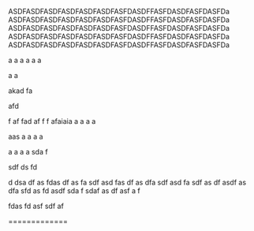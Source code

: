 ASDFASDFASDFASDFASDFASDFASFDASDFFASFDASDFASFDASFDa
ASDFASDFASDFASDFASDFASDFASFDASDFFASFDASDFASFDASFDa
ASDFASDFASDFASDFASDFASDFASFDASDFFASFDASDFASFDASFDa
ASDFASDFASDFASDFASDFASDFASFDASDFFASFDASDFASFDASFDa
ASDFASDFASDFASDFASDFASDFASFDASDFFASFDASDFASFDASFDa

a
a
a
a
a
a

a
a

akad
fa

afd

f
af
fad
af
f
f
afaiaia
a
a
a
a

aas
a
a
a
a

a
a
a
a
sda
f

sdf
ds
fd

d
dsa
df
as
fdas
df
as
fa
sdf
asd
fas
df
as
dfa
sdf
asd
fa
sdf
as
df
asdf
as
dfa
sfd
as
fd
asdf
sda
f
sdaf
as
df
asf
a
f

fdas
fd
asf
sdf
af

=============
